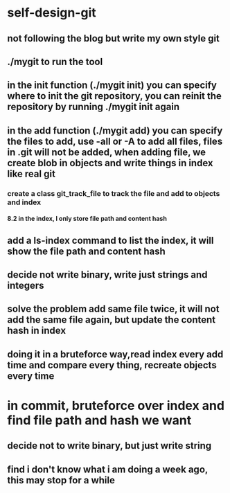 # self-design-git
## not following the blog but write my own style git
## ./mygit to run the tool
## in the init function (./mygit init) you can specify where to init the git repository, you can reinit the repository by running ./mygit init again
## in the add function (./mygit add) you can specify the files to add, use -all or -A to add all files, files in .git will not be added, when adding file, we create blob in objects and write things in index like real git 
### create a class **git_track_file** to track the file and add to objects and index 
#### 8.2 in the index, I only store file path and content hash
## add a ls-index command to list the index, it will show the file path and content hash
## decide not write binary, write just strings and integers
## solve the problem add same file twice, it will not add the same file again, but update the content hash in index
## doing it in a bruteforce way,read index every add time and compare every thing, recreate objects every time 
# in commit, bruteforce over index and find file path and hash we want 
## decide not to write binary, but just write string
## find i don't know what i am doing a week ago, this may stop for a while 
